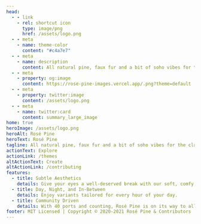 ```yaml
---
head:
  - - link
    - rel: shortcut icon
      type: image/png
      href: /assets/logo.png
  - - meta
    - name: theme-color
      content: "#c4a7e7"
  - - meta
    - name: description
      content: All natural pine, faux fur and a bit of soho vibes for the classy minimalist
  - - meta
    - property: og:image
      content: https://rose-pine-images.vercel.app/.png?theme=default
  - - meta
    - property: twitter:image
      content: /assets/logo.png
  - - meta
    - name: twitter:card
      content: summary_large_image
home: true
heroImage: /assets/logo.png
heroAlt: Rosé Pine
heroText: Rosé Pine
tagline: All natural pine, faux fur and a bit of soho vibes for the classy minimalist
actionText: Explore
actionLink: /themes
altActionText: Create
altActionLink: /contributing
features:
  - title: Subtle Aesthetics
    details: Give your eyes a well-deserved break with our soft, comfy palette.
  - title: Day, Night, and In-Between
    details: Enjoy variants tailored for every hour of your day.
  - title: Community Driven
    details: With 40 ports and counting, Rosé Pine is on its way to all your favorite platforms.
footer: MIT Licensed | Copyright © 2020-2021 Rosé Pine & Contributors
---
```

